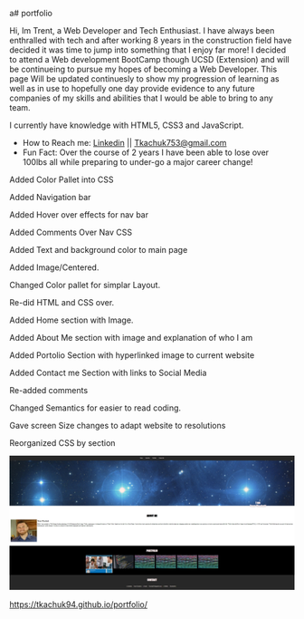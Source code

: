a# portfolio

Hi, Im Trent, a Web Developer and Tech Enthusiast. I have always been enthralled with tech and after working 8 years in the construction field have decided it was time to jump into something that I enjoy far more! I decided to attend a Web development BootCamp though UCSD (Extension) and will be continueing to pursue my hopes of becoming a Web Developer. This page Will be updated continuesly to show my progression of learning as well as in use to hopefully one day provide evidence to any future companies of my skills and abilities that I would be able to bring to any team.

I currently have knowledge with HTML5, CSS3 and JavaScript.

<ul>
 <li>How to Reach me: <a href="https://www.linkedin.com/in/trent-tkachuk-009b70148/" rel="nofollow">Linkedin</a> || <a href="mailto:Tkachuk753@gmail.com">Tkachuk753@gmail.com</a>
 <br>
 <li> Fun Fact: Over the course of 2 years I have been able to lose over 100lbs all while preparing to under-go a major career change!
</ul>

Added Color Pallet into CSS

Added Navigation bar

Added Hover over effects for nav bar

Added Comments Over Nav CSS

Added Text and background color to main page

Added Image/Centered.

Changed Color pallet for simplar Layout.

Re-did HTML and CSS over.

Added Home section with Image.

Added About Me section with image and explanation of who I am

Added Portolio Section with hyperlinked image to current website

Added Contact me Section with links to Social Media

Re-added comments

Changed Semantics for easier to read coding.

Gave screen Size changes to adapt website to resolutions

Reorganized CSS by section

![Image of website](https://github.com/Tkachuk94/portfolio/blob/main/Images/Portfolio.jpg)

https://tkachuk94.github.io/portfolio/
